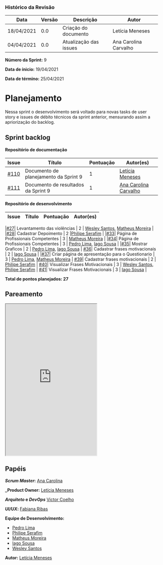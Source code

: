 ### Histórico da Revisão
| Data | Versão | Descrição | Autor |
|---|---|---|---|
| 18/04/2021| 0.0 |Criação do documento | Letícia Meneses |
| 04/04/2021| 0.0 |Atualização das issues | Ana Carolina Carvalho |


**Número da Sprint:** 9

**Data de ínicio:** 19/04/2021

**Data de término:** 25/04/2021

# **Planejamento**
Nessa sprint o desenvolvimento será voltado para novas tasks de user story e issues de débito técnicos da sprint anterior, mensurando assim a apriorização do backlog.

## Sprint backlog

#### Repositório de documentação

| Issue | Título | Pontuação | Autor(es) |
|---|---|---|---|
|[#110](https://github.com/fga-eps-mds/2020.2-Violeta-Documentacao/issues/110)| Documento de planejamento da Sprint 9 | 1 | [Letícia Meneses](https://github.com/mbslet) |
|[#111](https://github.com/fga-eps-mds/2020.2-Violeta-Documentacao/issues/111)| Documento de resultados da Sprint 9 | 1 | [Ana Carolina Carvalho](https://github.com/anacarolcs) |

#### Repositório de desenvolvimento

| Issue | Título | Pontuação | Autor(es) |
|---|---|---|---|

|[#27](https://github.com/fga-eps-mds/2020.2-violeta-desenvolvimento/issues/27)| Levantamento das violências | 2 | [Wesley Santos](https://github.com/wesleysantos00), [Matheus Moreira](https://github.com/mateus-lm) |
|[#28](https://github.com/fga-eps-mds/2020.2-violeta-desenvolvimento/issues/28)| Cadastrar Depoimento | 2 |[Philipe Serafim](https://github.com/philipeserafim) |
|[#33](https://github.com/fga-eps-mds/2020.2-violeta-desenvolvimento/issues/33)| Página de Profissionais Competentes | 3 | [Matheus Moreira](https://github.com/mateus-lm) |
|[#34](https://github.com/fga-eps-mds/2020.2-violeta-desenvolvimento/issues/34)| Página de Profissionais Competentes | 3 | [Pedro Lima](https://github.com/pedrolimass), [Iago Sousa](https://github.com/iasousa) |
|[#35](https://github.com/fga-eps-mds/2020.2-Violeta-Desenvolvimento/issues/35)| Mostrar Graficos | 2 | [Pedro Lima](https://github.com/pedrolimass), [Iago Sousa](https://github.com/iasousa) |
[#36](https://github.com/fga-eps-mds/2020.2-Violeta-Desenvolvimento/issues/36)| Cadastrar frases motivacionais | 2 | [Iago Sousa](https://github.com/iasousa) |
|[#37](https://github.com/fga-eps-mds/2020.2-violeta-desenvolvimento/issues/37)| Criar página de apresentação para o Questionario | 3 | [Pedro Lima](https://github.com/pedrolimass), [Matheus Moreira](https://github.com/mateus-lm) |
[#39](https://github.com/fga-eps-mds/2020.2-Violeta-Desenvolvimento/issues/39)| Cadastrar frases motivacionais | 2 | [Philipe Serafim](https://github.com/philipeserafim) |
[#40](https://github.com/fga-eps-mds/2020.2-Violeta-Desenvolvimento/issues/40)| Visualizar Frases Motivacionais | 3 | [Wesley Santos](https://github.com/wesleysantos00), [Philipe Serafim](https://github.com/philipeserafim) |
[#41](https://github.com/fga-eps-mds/2020.2-Violeta-Desenvolvimento/issues/41)| Visualizar Frases Motivacionais | 3 | [Iago Sousa](https://github.com/iasousa) |

<b>Total de pontos planejados: 27 </b>

## Pareamento

<iframe weidth="100%" height="500" src="https://docs.google.com/spreadsheets/d/e/2PACX-1vSUvF3lwINiA2gmoZeLfAFfI-sgInnqEVf4oq7nkh3joRHfGQgwIc63ij0wCB5oJzGtZirY3eT-hLjK/pubhtml?gid=530207395&amp;single=true&amp;widget=true&amp;headers=false"></iframe>


## Papéis

**_Scrum Master_:** [Ana Carolina](https://github.com/anacarolcs)

**_Product Owner:** [Letícia Meneses](https://github.com/mbslet)

**_Arquiteto_ e _DevOps_** [Victor Coelho](https://github.com/victorhdcoelho)

**_UI/UX_:** [Fabiana Ribas](https://github.com/FabianaRibas)

**Equipe de Desenvolvimento:**

- [Pedro Lima](https://github.com/pedrolimass)
- [Philipe Serafim](https://github.com/philipeserafim)
- [Matheus Moreira](https://github.com/mateus-lm)
- [Iago Sousa](https://github.com/iasousa)
- [Wesley Santos](https://github.com/wesleysantos00)

**Autor:** [Letícia Meneses](https://github.com/mbslet)

